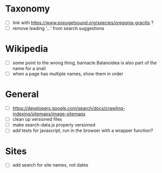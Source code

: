 # Taxonomy

- [ ] link with https://www.eopugetsound.org/species/oregonia-gracilis ?
- [ ] remove leading '...' from search suggestions

# Wikipedia

- [ ] some point to the wrong thing, barnacle Balanoidea is also part of the name for a snail
- [ ] when a page has multiple names, show them in order

# General

- [ ] https://developers.google.com/search/docs/crawling-indexing/sitemaps/image-sitemaps
- [ ] clean up versioned files
- [ ] make search-data.js properly versioned
- [ ] add tests for javascript, run in the browser with a wrapper function?

# Sites

- [ ] add search for site names, not dates
